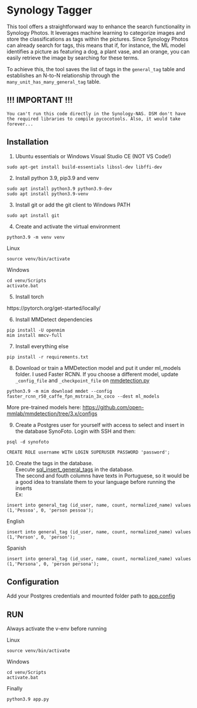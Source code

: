 # Synology Tagger

This tool offers a straightforward way to enhance the search functionality in Synology Photos. It leverages machine learning to categorize images and store the classifications as tags within the pictures. Since Synology Photos can already search for tags, this means that if, for instance, the ML model identifies a picture as featuring a dog, a plant vase, and an orange, you can easily retrieve the image by searching for these terms.<br/>

To achieve this, the tool saves the list of tags in the `general_tag` table and establishes an N-to-N relationship through the `many_unit_has_many_general_tag` table.

## !!! IMPORTANT !!!
`
You can't run this code directly in the Synology-NAS. DSM don't have the required libraries to compile pycocotools. Also, it would take forever...
`


## Installation
1. Ubuntu essentials or Windows Visual Studio CE (NOT VS Code!)
```console
sudo apt-get install build-essentials libssl-dev libffi-dev
```

2. Install python 3.9, pip3.9 and venv
```console
sudo apt install python3.9 python3.9-dev 
sudo apt install python3.9-venv
```

3. Install git or add the git client to Windows PATH
```console
sudo apt install git
```

4. Create and activate the virtual environment
```console
python3.9 -m venv venv
```
Linux
```console
source venv/bin/activate 
```
Windows
```console Windows
cd venv/Scripts
activate.bat
```

5. Install torch
<p>https://pytorch.org/get-started/locally/</p>

6. Install MMDetect dependencies
```console
pip install -U openmim
mim install mmcv-full
```

7. Install everything else
```console
pip install -r requirements.txt
```

8. Download or train a MMDetection model and put it under ml_models folder. I used Faster RCNN. If you choose a different model, update `_config_file` and `_checkpoint_file` on [mmdetection.py](https://github.com/eleonne/synology-tagger/blob/main/src/mmdetection.py)
```console
python3.9 -m mim download mmdet --config faster_rcnn_r50_caffe_fpn_mstrain_3x_coco --dest ml_models
```
More pre-trained models here: https://github.com/open-mmlab/mmdetection/tree/3.x/configs

9. Create a Postgres user for yourself with access to select and insert in the database SynoFoto. Login with SSH and then:
```console
psql -d synofoto
```
```pgsql
CREATE ROLE username WITH LOGIN SUPERUSER PASSWORD 'password';
```

10. Create the tags in the database. <br/>
Execute [sql_insert_general_tags](https://github.com/eleonne/synology-tagger/blob/main/sql/sql_insert_general_tags) in the database. <br/>
The second and fouth columns have texts in Portuguese, so it would be a good idea to translate them to your language before running the inserts <br/>
Ex:<br/>
```pgsql
insert into general_tag (id_user, name, count, normalized_name) values (1,'Pessoa', 0, 'person pessoa');
```
English
```pgsql
insert into general_tag (id_user, name, count, normalized_name) values (1,'Person', 0, 'person');
```
Spanish
```pgsql
insert into general_tag (id_user, name, count, normalized_name) values (1,'Persona', 0, 'person persona');
```

## Configuration
Add your Postgres credentials and mounted folder path to [app.config](https://github.com/eleonne/synology-tagger/blob/main/app.config.default)

## RUN
Always activate the v-env before running

Linux
```console
source venv/bin/activate 
```
Windows
```console Windows
cd venv/Scripts
activate.bat
```
Finally
```console
python3.9 app.py
```
